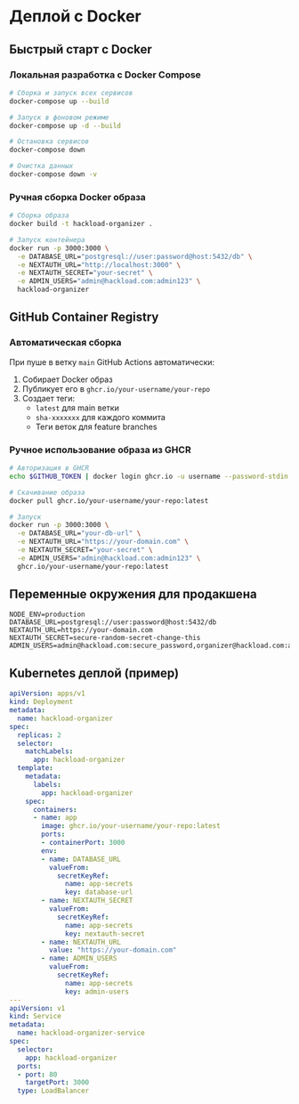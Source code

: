 # Деплой с Docker

## Быстрый старт с Docker

### Локальная разработка с Docker Compose

```bash
# Сборка и запуск всех сервисов
docker-compose up --build

# Запуск в фоновом режиме
docker-compose up -d --build

# Остановка сервисов
docker-compose down

# Очистка данных
docker-compose down -v
```

### Ручная сборка Docker образа

```bash
# Сборка образа
docker build -t hackload-organizer .

# Запуск контейнера
docker run -p 3000:3000 \
  -e DATABASE_URL="postgresql://user:password@host:5432/db" \
  -e NEXTAUTH_URL="http://localhost:3000" \
  -e NEXTAUTH_SECRET="your-secret" \
  -e ADMIN_USERS="admin@hackload.com:admin123" \
  hackload-organizer
```

## GitHub Container Registry

### Автоматическая сборка

При пуше в ветку `main` GitHub Actions автоматически:
1. Собирает Docker образ
2. Публикует его в `ghcr.io/your-username/your-repo`
3. Создает теги:
   - `latest` для main ветки
   - `sha-xxxxxxx` для каждого коммита
   - Теги веток для feature branches

### Ручное использование образа из GHCR

```bash
# Авторизация в GHCR
echo $GITHUB_TOKEN | docker login ghcr.io -u username --password-stdin

# Скачивание образа
docker pull ghcr.io/your-username/your-repo:latest

# Запуск
docker run -p 3000:3000 \
  -e DATABASE_URL="your-db-url" \
  -e NEXTAUTH_URL="https://your-domain.com" \
  -e NEXTAUTH_SECRET="your-secret" \
  -e ADMIN_USERS="admin@hackload.com:admin123" \
  ghcr.io/your-username/your-repo:latest
```

## Переменные окружения для продакшена

```env
NODE_ENV=production
DATABASE_URL=postgresql://user:password@host:5432/db
NEXTAUTH_URL=https://your-domain.com
NEXTAUTH_SECRET=secure-random-secret-change-this
ADMIN_USERS=admin@hackload.com:secure_password,organizer@hackload.com:another_password
```

## Kubernetes деплой (пример)

```yaml
apiVersion: apps/v1
kind: Deployment
metadata:
  name: hackload-organizer
spec:
  replicas: 2
  selector:
    matchLabels:
      app: hackload-organizer
  template:
    metadata:
      labels:
        app: hackload-organizer
    spec:
      containers:
      - name: app
        image: ghcr.io/your-username/your-repo:latest
        ports:
        - containerPort: 3000
        env:
        - name: DATABASE_URL
          valueFrom:
            secretKeyRef:
              name: app-secrets
              key: database-url
        - name: NEXTAUTH_SECRET
          valueFrom:
            secretKeyRef:
              name: app-secrets
              key: nextauth-secret
        - name: NEXTAUTH_URL
          value: "https://your-domain.com"
        - name: ADMIN_USERS
          valueFrom:
            secretKeyRef:
              name: app-secrets
              key: admin-users
---
apiVersion: v1
kind: Service
metadata:
  name: hackload-organizer-service
spec:
  selector:
    app: hackload-organizer
  ports:
  - port: 80
    targetPort: 3000
  type: LoadBalancer
```
